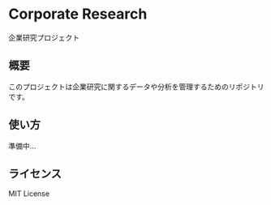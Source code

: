 # Corporate Research

企業研究プロジェクト

## 概要

このプロジェクトは企業研究に関するデータや分析を管理するためのリポジトリです。

## 使い方

準備中...

## ライセンス

MIT License
